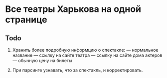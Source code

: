 Все театры Харькова на одной странице
========

Todo
----

1. Хранить более подробную информцию о спектакле:
    — нормальное название
    — ссылку на сайте театра
    — ссылку на сайте дома актеров
    — обычную цену на билеты

2. При парсинге узнавать, что за спектакль, и корректировать.
